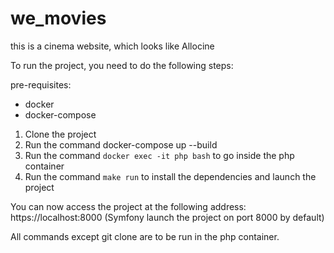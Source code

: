 # we_movies
this is a cinema website, which looks like Allocine

To run the project, you need to do the following steps:

pre-requisites:
- docker
- docker-compose

1. Clone the project
2. Run the command docker-compose up --build
3. Run the command ```docker exec -it php bash``` to go inside the php container
4. Run the command ```make run``` to install the dependencies and launch the project

You can now access the project at the following address: https://localhost:8000 (Symfony launch the project on port 8000 by default)


All commands except git clone are to be run in the php container.